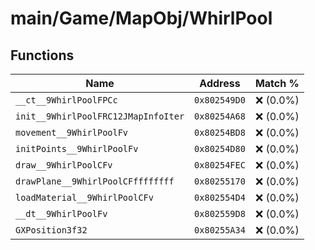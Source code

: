 # main/Game/MapObj/WhirlPool

## Functions

| Name | Address | Match % |
|------|---------|---------|
| `__ct__9WhirlPoolFPCc` | `0x802549D0` | :x: (0.0%) |
| `init__9WhirlPoolFRC12JMapInfoIter` | `0x80254A68` | :x: (0.0%) |
| `movement__9WhirlPoolFv` | `0x80254BD8` | :x: (0.0%) |
| `initPoints__9WhirlPoolFv` | `0x80254D80` | :x: (0.0%) |
| `draw__9WhirlPoolCFv` | `0x80254FEC` | :x: (0.0%) |
| `drawPlane__9WhirlPoolCFffffffff` | `0x80255170` | :x: (0.0%) |
| `loadMaterial__9WhirlPoolCFv` | `0x802554D4` | :x: (0.0%) |
| `__dt__9WhirlPoolFv` | `0x802559D8` | :x: (0.0%) |
| `GXPosition3f32` | `0x80255A34` | :x: (0.0%) |